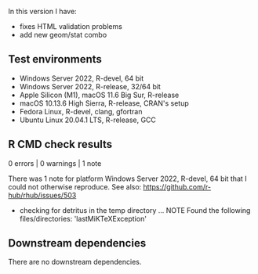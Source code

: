 In this version I have:
* fixes HTML validation problems
* add new geom/stat combo

## Test environments
* Windows Server 2022, R-devel, 64 bit
* Windows Server 2022, R-release, 32/64 bit
* Apple Silicon (M1), macOS 11.6 Big Sur, R-release
* macOS 10.13.6 High Sierra, R-release, CRAN's setup
* Fedora Linux, R-devel, clang, gfortran
* Ubuntu Linux 20.04.1 LTS, R-release, GCC


## R CMD check results

0 errors | 0 warnings | 1 note

There was 1 note for platform Windows Server 2022, R-devel, 64 bit
that I could not otherwise reproduce. See also:
https://github.com/r-hub/rhub/issues/503

* checking for detritus in the temp directory ... NOTE
Found the following files/directories:
  'lastMiKTeXException'

## Downstream dependencies

There are no downstream dependencies.
